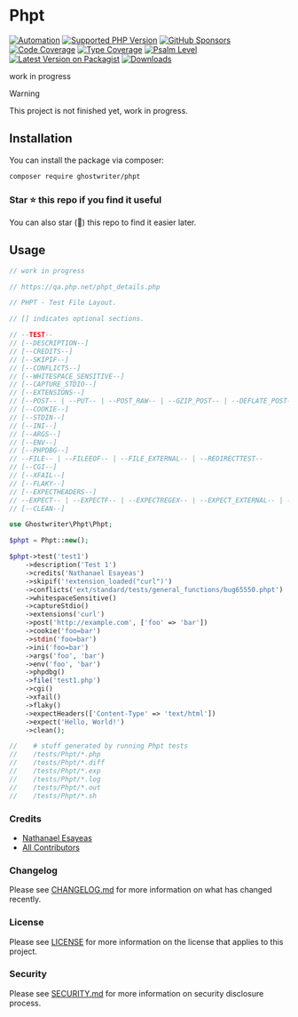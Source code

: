 # Phpt

[![Automation](https://github.com/ghostwriter/phpt/actions/workflows/automation.yml/badge.svg)](https://github.com/ghostwriter/phpt/actions/workflows/automation.yml)
[![Supported PHP Version](https://badgen.net/packagist/php/ghostwriter/phpt?color=8892bf)](https://www.php.net/supported-versions)
[![GitHub Sponsors](https://img.shields.io/github/sponsors/ghostwriter?label=Sponsor+@ghostwriter/phpt&logo=GitHub+Sponsors)](https://github.com/sponsors/ghostwriter)
[![Code Coverage](https://codecov.io/gh/ghostwriter/phpt/branch/main/graph/badge.svg)](https://codecov.io/gh/ghostwriter/phpt)
[![Type Coverage](https://shepherd.dev/github/ghostwriter/phpt/coverage.svg)](https://shepherd.dev/github/ghostwriter/phpt)
[![Psalm Level](https://shepherd.dev/github/ghostwriter/phpt/level.svg)](https://psalm.dev/docs/running_psalm/error_levels)
[![Latest Version on Packagist](https://badgen.net/packagist/v/ghostwriter/phpt)](https://packagist.org/packages/ghostwriter/phpt)
[![Downloads](https://badgen.net/packagist/dt/ghostwriter/phpt?color=blue)](https://packagist.org/packages/ghostwriter/phpt)

work in progress

> [!WARNING]
>
> This project is not finished yet, work in progress.

## Installation

You can install the package via composer:

``` bash
composer require ghostwriter/phpt
```

### Star ⭐️ this repo if you find it useful

You can also star (🌟) this repo to find it easier later.

## Usage

```php
// work in progress

// https://qa.php.net/phpt_details.php

// PHPT - Test File Layout.

// [] indicates optional sections.

// --TEST--
// [--DESCRIPTION--]
// [--CREDITS--]
// [--SKIPIF--]
// [--CONFLICTS--]
// [--WHITESPACE_SENSITIVE--]
// [--CAPTURE_STDIO--]
// [--EXTENSIONS--]
// [--POST-- | --PUT-- | --POST_RAW-- | --GZIP_POST-- | --DEFLATE_POST-- | --GET--]
// [--COOKIE--]
// [--STDIN--]
// [--INI--]
// [--ARGS--]
// [--ENV--]
// [--PHPDBG--]
// --FILE-- | --FILEEOF-- | --FILE_EXTERNAL-- | --REDIRECTTEST--
// [--CGI--]
// [--XFAIL--]
// [--FLAKY--]
// [--EXPECTHEADERS--]
// --EXPECT-- | --EXPECTF-- | --EXPECTREGEX-- | --EXPECT_EXTERNAL-- | --EXPECTF_EXTERNAL-- | --EXPECTREGEX_EXTERNAL-- 
// [--CLEAN--]

use Ghostwriter\Phpt\Phpt;

$phpt = Phpt::new();

$phpt->test('test1')
    ->description('Test 1')
    ->credits('Nathanael Esayeas')
    ->skipif('!extension_loaded("curl")')
    ->conflicts('ext/standard/tests/general_functions/bug65550.phpt')
    ->whitespaceSensitive()
    ->captureStdio()
    ->extensions('curl')
    ->post('http://example.com', ['foo' => 'bar'])
    ->cookie('foo=bar')
    ->stdin('foo=bar')
    ->ini('foo=bar')
    ->args('foo', 'bar')
    ->env('foo', 'bar')
    ->phpdbg()
    ->file('test1.php')
    ->cgi()
    ->xfail()
    ->flaky()
    ->expectHeaders(['Content-Type' => 'text/html'])
    ->expect('Hello, World!')
    ->clean();

//    # stuff generated by running Phpt tests
//    /tests/Phpt/*.php
//    /tests/Phpt/*.diff
//    /tests/Phpt/*.exp
//    /tests/Phpt/*.log
//    /tests/Phpt/*.out
//    /tests/Phpt/*.sh 
```

### Credits

- [Nathanael Esayeas](https://github.com/ghostwriter)
- [All Contributors](https://github.com/ghostwriter/phpt/contributors)

### Changelog

Please see [CHANGELOG.md](./CHANGELOG.md) for more information on what has changed recently.

### License

Please see [LICENSE](./LICENSE) for more information on the license that applies to this project.

### Security

Please see [SECURITY.md](./SECURITY.md) for more information on security disclosure process.
